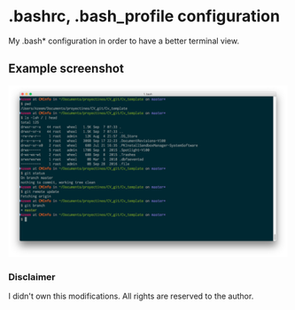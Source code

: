 # .bashrc, .bash_profile configuration  
My .bash* configuration in order to have a better terminal view.
## Example screenshot 
![CV Preview](https://github.com/OscarAzeem/Bash_configuration/blob/master/screenshot.png)

### Disclaimer
I didn't own this modifications. 
All rights are reserved to the author.
